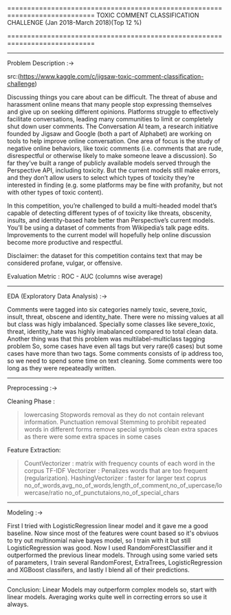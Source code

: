 ============================================================================
TOXIC COMMENT CLASSIFICATION CHALLENGE (Jan 2018-March 2018)(Top 12 %)

============================================================================


--------------------------------------------------------------------------
Problem Description :->

src:(https://www.kaggle.com/c/jigsaw-toxic-comment-classification-challenge)

Discussing things you care about can be difficult. The threat of abuse and
harassment online means that many people stop expressing themselves and give
up on seeking different opinions. Platforms struggle to effectively 
facilitate conversations, leading many communities to limit or completely 
shut down user comments.
The Conversation AI team, a research initiative founded by Jigsaw and Google
(both a part of Alphabet) are working on tools to help improve online
conversation. One area of focus is the study of negative online behaviors, 
like toxic comments (i.e. comments that are rude, disrespectful or otherwise
likely to make someone leave a discussion). So far they’ve built a range of
publicly available models served through the Perspective API, including 
toxicity. But the current models still make errors, and they don’t allow 
users to select which types of toxicity they’re interested in finding (e.g. 
some platforms may be fine with profanity, but not with other types of toxic
content).

In this competition, you’re challenged to build a multi-headed model that’s 
capable of detecting different types of of toxicity like threats, obscenity,
insults, and identity-based hate better than Perspective’s current models. 
You’ll be using a dataset of comments from Wikipedia’s talk page edits. 
Improvements to the current model will hopefully help online discussion 
become more productive and respectful.

Disclaimer: the dataset for this competition contains text that may be 
considered profane, vulgar, or offensive.

Evaluation Metric : ROC - AUC (columns wise average)


--------------------------------------------------------------------------
EDA (Exploratory Data Analysis) :->

Comments were tagged into six categories namely toxic, severe_toxic, insult,
threat, obscene and identity_hate. There were no missing values at all but
class was higly imbalanced. Specially some classes like severe_toxic, threat,
identity_hate was highly imabalanced compared to total clean data. 
Another thing was that this problem was multilabel-multiclass tagging problem
So, some cases have even all tags but very rare(6 cases) but some cases have
more than two tags. Some comments consists of ip address too, so we need to
spend some time on text cleaning.
Some comments were too long as they were repeateadly written.

--------------------------------------------------------------------------
Preprocessing :->

Cleaning Phase :
>lowercasing
>Stopwords removal as they do not contain relevant information.
>Punctuation removal
>Stemming to prohibit repeated words in different forms
>remove special symbols
>clean extra spaces as there were some extra spaces in some cases

Feature Extraction:
>CountVectorizer : matrix with frequency counts of each word in the corpus
>TF-IDF Vectorizer : Penalizes words that are too frequent (regularization).
>HashingVectorizer : faster for larger text coprus
>no_of_words,avg_no_of_words,length_of_comment,no_of_upercase/lowercase/ratio
>no_of_punctutaions,no_of_special_chars


--------------------------------------------------------------------------
Modeling :->

First I tried with LogisticRegression linear model and it gave me a good
baseline. Now since most of the features were count based so it's obviuos
to try out multinomial naive bayes model, so I train with it but still
LogisticRegression was good. Now I used RandomForestClassifier and it
outperformed the previous linear models. Through using some varied sets
of parameters, I train several RandomForest, ExtraTrees, LogisticRegression
and XGBoost classifers, and lastly I blend all of their predictions.


--------------------------------------------------------------------------
Conclusion:
Linear Models may outperform complex models so, start with linear models.
Averaging works quite well in correcting errors so use it always.
